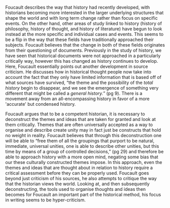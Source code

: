 Foucault describes the way that history had recently developed, with historians becoming more interested in the larger underlying structures that shape the world and with long term change rather than focus on specific events.  On the other hand, other areas of study linked to history (history of philosophy, history of thought, and history of literature) have begun to look instead at the more specific and individual cases and events.  This seems to be a flip in the way that these fields have traditionally approached their subjects.  Foucault believes that the change in both of these fields originates from their questioning of documents.  Previously in the study of history, we have seen that historical documents were not approached in a particularly critically way, however this has changed as history continues to develop.  Here, Foucault essentially points out another development in source criticism.  He discusses how in historical thought people now take into account the fact that they only have limited information that is based off of what sources have survived, “the theme and the possibility of the *total history* begin to disappear, and we see the emergence of something very different that might be called a *general history.*” (pg 9).  There is a movement away from an all-encompassing history in favor of a more 'accurate' but condensed history.


Foucault argues that to be a competent historian, it is necessary to deconstruct the themes and ideas that are taken for granted and look at them critically.  Themes that are often universally accepted as a way to organise and describe create unity may in fact just be constructs that hold no weight in reality.  Foucault believes that through this deconstruction one will be able to “free them of all the groupings that purport to be natural, immediate, universal unities, one is able to describe other unities, but this time by means of a group of controlled decisions,” (pg 29) and therefore be able to approach history with a more open mind, negating some bias that our these culturally constructed themes impose.  In this approach, even the themes and ideas that are thought about in relation to history require a critical assessment before they can be properly used.  Foucault goes beyond just criticism of his sources, he also attempts to critique the way that the historian views the world.  Looking at, and then subsequently deconstructing, the tools used to organise thoughts and ideas then becomes for Foucault an important part of the historical method, his focus in writing seems to be hyper-criticism.
